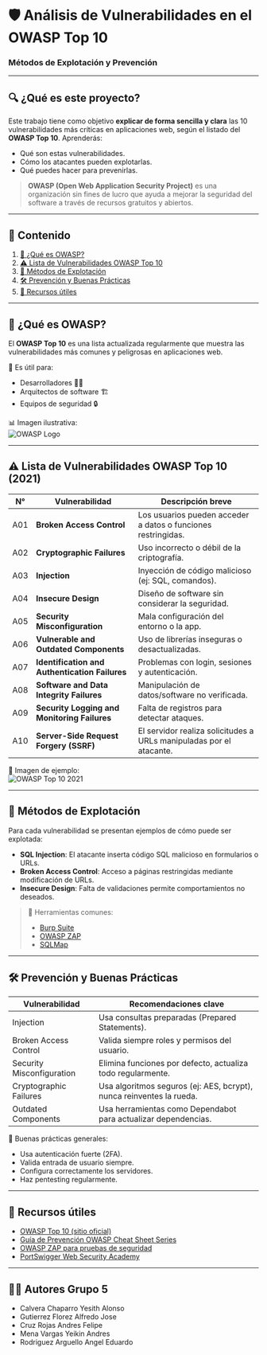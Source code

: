 # 🛡️ Análisis de Vulnerabilidades en el OWASP Top 10  
### Métodos de Explotación y Prevención

---

## 🔍 ¿Qué es este proyecto?

Este trabajo tiene como objetivo **explicar de forma sencilla y clara** las 10 vulnerabilidades más críticas en aplicaciones web, según el listado del **OWASP Top 10**. Aprenderás:

- Qué son estas vulnerabilidades.
- Cómo los atacantes pueden explotarlas.
- Qué puedes hacer para prevenirlas.

> **OWASP (Open Web Application Security Project)** es una organización sin fines de lucro que ayuda a mejorar la seguridad del software a través de recursos gratuitos y abiertos.

---

## 📘 Contenido

1. [🔐 ¿Qué es OWASP?](#-qué-es-owasp)
2. [⚠️ Lista de Vulnerabilidades OWASP Top 10](#-lista-de-vulnerabilidades-owasp-top-10)
3. [🧪 Métodos de Explotación](#-métodos-de-explotación)
4. [🛠️ Prevención y Buenas Prácticas](#-prevención-y-buenas-prácticas)
5. [📎 Recursos útiles](#-recursos-útiles)

---

## 🔐 ¿Qué es OWASP?

El **OWASP Top 10** es una lista actualizada regularmente que muestra las vulnerabilidades más comunes y peligrosas en aplicaciones web.

📌 Es útil para:
- Desarrolladores 👩‍💻
- Arquitectos de software 🏗️
- Equipos de seguridad 🔒

📊 Imagen ilustrativa:  
![OWASP Logo](https://owasp.org/assets/images/logo.png)

---

## ⚠️ Lista de Vulnerabilidades OWASP Top 10 (2021)

| N°  | Vulnerabilidad                          | Descripción breve                                                |
|-----|-----------------------------------------|------------------------------------------------------------------|
| A01 | **Broken Access Control**               | Los usuarios pueden acceder a datos o funciones restringidas.    |
| A02 | **Cryptographic Failures**              | Uso incorrecto o débil de la criptografía.                       |
| A03 | **Injection**                           | Inyección de código malicioso (ej: SQL, comandos).               |
| A04 | **Insecure Design**                     | Diseño de software sin considerar la seguridad.                  |
| A05 | **Security Misconfiguration**           | Mala configuración del entorno o la app.                         |
| A06 | **Vulnerable and Outdated Components**  | Uso de librerías inseguras o desactualizadas.                    |
| A07 | **Identification and Authentication Failures** | Problemas con login, sesiones y autenticación.       |
| A08 | **Software and Data Integrity Failures**| Manipulación de datos/software no verificada.                    |
| A09 | **Security Logging and Monitoring Failures** | Falta de registros para detectar ataques.                   |
| A10 | **Server-Side Request Forgery (SSRF)**  | El servidor realiza solicitudes a URLs manipuladas por el atacante. |

📌 Imagen de ejemplo:  
![OWASP Top 10 2021](https://esgeeks.com/wp-content/uploads/2023/01/OWASP-Top-10-actualizado-2021.jpg)

---

## 🧪 Métodos de Explotación

Para cada vulnerabilidad se presentan ejemplos de cómo puede ser explotada:

- **SQL Injection**: El atacante inserta código SQL malicioso en formularios o URLs.
- **Broken Access Control**: Acceso a páginas restringidas mediante modificación de URLs.
- **Insecure Design**: Falta de validaciones permite comportamientos no deseados.
  
> 🔧 Herramientas comunes:
> - [Burp Suite](https://portswigger.net/burp)
> - [OWASP ZAP](https://owasp.org/www-project-zap/)
> - [SQLMap](https://github.com/sqlmapproject/sqlmap)

---

## 🛠️ Prevención y Buenas Prácticas

| Vulnerabilidad             | Recomendaciones clave                                                   |
|----------------------------|--------------------------------------------------------------------------|
| Injection                  | Usa consultas preparadas (Prepared Statements).                         |
| Broken Access Control      | Valida siempre roles y permisos del usuario.                           |
| Security Misconfiguration  | Elimina funciones por defecto, actualiza todo regularmente.             |
| Cryptographic Failures     | Usa algoritmos seguros (ej: AES, bcrypt), nunca reinventes la rueda.    |
| Outdated Components        | Usa herramientas como Dependabot para actualizar dependencias.          |

🎯 Buenas prácticas generales:
- Usa autenticación fuerte (2FA).
- Valida entrada de usuario siempre.
- Configura correctamente los servidores.
- Haz pentesting regularmente.

---

## 📎 Recursos útiles

- [OWASP Top 10 (sitio oficial)](https://owasp.org/www-project-top-ten/)
- [Guía de Prevención OWASP Cheat Sheet Series](https://cheatsheetseries.owasp.org/)
- [OWASP ZAP para pruebas de seguridad](https://owasp.org/www-project-zap/)
- [PortSwigger Web Security Academy](https://portswigger.net/web-security)

---

## 🧑‍🎓 Autores Grupo 5

- Calvera Chaparro Yesith Alonso
- Gutierrez Florez Alfredo Jose
- Cruz Rojas Andres Felipe
- Mena Vargas Yeikin Andres
- Rodriguez Arguello Angel Eduardo
